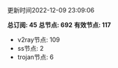 更新时间2022-12-09 23:09:06

**总订阅: 45**
**总节点: 692**
**有效节点: 117**
- v2ray节点: 109
- ss节点: 2
- trojan节点: 6
